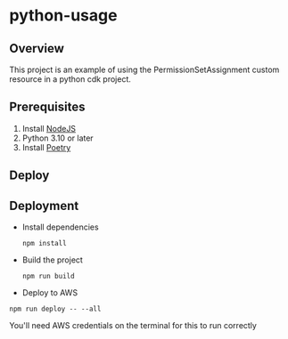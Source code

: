 # python-usage

## Overview
This project is an example of using the PermissionSetAssignment custom resource in a python cdk project.

## Prerequisites

1. Install [NodeJS](https://nodejs.org/en/download/)
1. Python 3.10 or later
1. Install [Poetry](https://python-poetry.org/docs/)

## Deploy 

## Deployment

* Install dependencies

  ```npm install```

* Build the project

  ```npm run build```

* Deploy to AWS

```npm run deploy -- --all```
 
You'll need AWS credentials on the terminal for this to run correctly